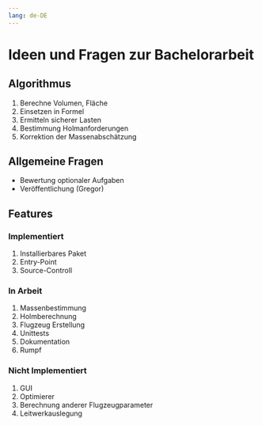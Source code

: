 ```yaml
---
lang: de-DE
---
```


# Ideen und Fragen zur Bachelorarbeit

## Algorithmus

1. Berechne Volumen, Fläche
2. Einsetzen in Formel
3. Ermitteln sicherer Lasten
4. Bestimmung Holmanforderungen
5. Korrektion der Massenabschätzung

## Allgemeine Fragen

- Bewertung optionaler Aufgaben
- Veröffentlichung (Gregor)

## Features

### Implementiert

1. Installierbares Paket
2. Entry-Point
3. Source-Controll

### In Arbeit

1. Massenbestimmung
2. Holmberechnung
3. Flugzeug Erstellung
4. Unittests
5. Dokumentation
6. Rumpf

### Nicht Implementiert

1. GUI
2. Optimierer
3. Berechnung anderer Flugzeugparameter
4. Leitwerkauslegung
